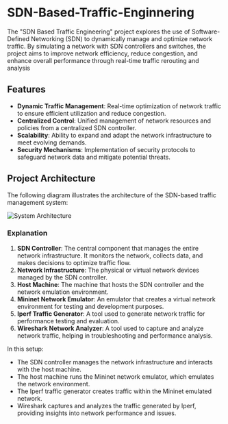 # SDN-Based-Traffic-Enginnering

The "SDN Based Traffic Engineering" project explores the use of Software-Defined Networking (SDN) to dynamically
manage and optimize network traffic. By simulating a network with SDN controllers and switches, the project aims
to improve network efficiency, reduce congestion, and enhance overall performance through real-time traffic rerouting
and analysis

## Features

- **Dynamic Traffic Management**: Real-time optimization of network traffic to ensure efficient utilization and reduce congestion.
- **Centralized Control**: Unified management of network resources and policies from a centralized SDN controller.
- **Scalability**: Ability to expand and adapt the network infrastructure to meet evolving demands.
- **Security Mechanisms**: Implementation of security protocols to safeguard network data and mitigate potential threats.

## Project Architecture

The following diagram illustrates the architecture of the SDN-based traffic management system:

![System Architecture](path/to/image.png)

### Explanation

1. **SDN Controller**: The central component that manages the entire network infrastructure. It monitors the network, collects data, and makes decisions to optimize traffic flow.
2. **Network Infrastructure**: The physical or virtual network devices managed by the SDN controller.
3. **Host Machine**: The machine that hosts the SDN controller and the network emulation environment.
4. **Mininet Network Emulator**: An emulator that creates a virtual network environment for testing and development purposes.
5. **Iperf Traffic Generator**: A tool used to generate network traffic for performance testing and evaluation.
6. **Wireshark Network Analyzer**: A tool used to capture and analyze network traffic, helping in troubleshooting and performance analysis.

In this setup:
- The SDN controller manages the network infrastructure and interacts with the host machine.
- The host machine runs the Mininet network emulator, which emulates the network environment.
- The Iperf traffic generator creates traffic within the Mininet emulated network.
- Wireshark captures and analyzes the traffic generated by Iperf, providing insights into network performance and issues.




